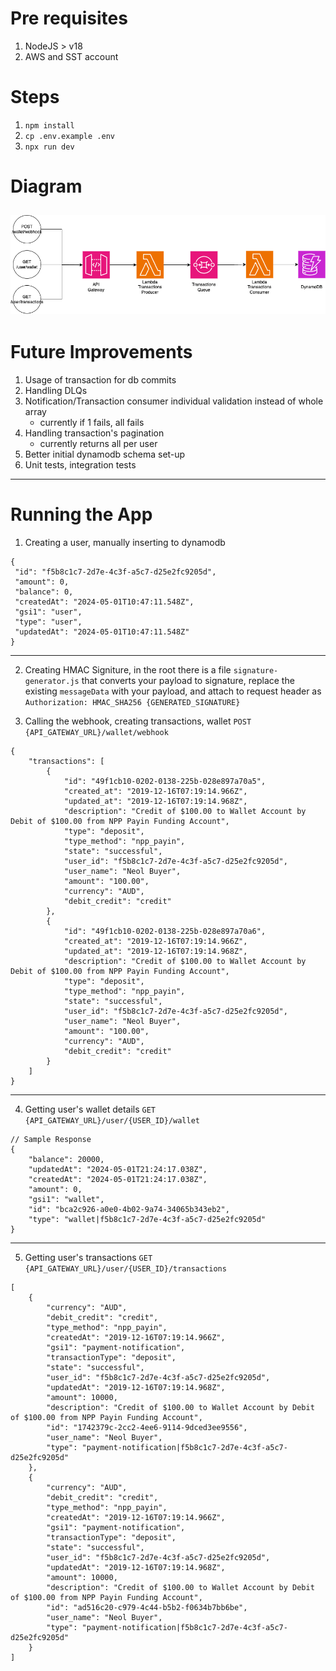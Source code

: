 # Pre requisites
1. NodeJS > v18
2. AWS and SST account

# Steps
1. `npm install`
2. `cp .env.example .env`
3. `npx run dev`

# Diagram
![Diagram](valorem.drawio.png)
---
# Future Improvements
1. Usage of transaction for db commits
2. Handling DLQs
3. Notification/Transaction consumer individual validation instead of whole array
    - currently if 1 fails, all fails
4. Handling transaction's pagination
    - currently returns all per user
5. Better initial dynamodb schema set-up
6. Unit tests, integration tests
---
# Running the App
1. Creating a user, manually inserting to dynamodb
```
{
 "id": "f5b8c1c7-2d7e-4c3f-a5c7-d25e2fc9205d",
 "amount": 0,
 "balance": 0,
 "createdAt": "2024-05-01T10:47:11.548Z",
 "gsi1": "user",
 "type": "user",
 "updatedAt": "2024-05-01T10:47:11.548Z"
}
```
---
2. Creating HMAC Signiture, in the root there is a file `signature-generator.js` that converts your payload to signature, 
replace the existing `messageData` with your payload, and attach to request header as `Authorization: HMAC_SHA256 {GENERATED_SIGNATURE}`

3. Calling the webhook, creating transactions, wallet
`POST {API_GATEWAY_URL}/wallet/webhook`
```
{
    "transactions": [
        {
            "id": "49f1cb10-0202-0138-225b-028e897a70a5",
            "created_at": "2019-12-16T07:19:14.966Z",
            "updated_at": "2019-12-16T07:19:14.968Z",
            "description": "Credit of $100.00 to Wallet Account by Debit of $100.00 from NPP Payin Funding Account",
            "type": "deposit",
            "type_method": "npp_payin",
            "state": "successful",
            "user_id": "f5b8c1c7-2d7e-4c3f-a5c7-d25e2fc9205d",
            "user_name": "Neol Buyer",
            "amount": "100.00",
            "currency": "AUD",
            "debit_credit": "credit"
        },
        {
            "id": "49f1cb10-0202-0138-225b-028e897a70a6",
            "created_at": "2019-12-16T07:19:14.966Z",
            "updated_at": "2019-12-16T07:19:14.968Z",
            "description": "Credit of $100.00 to Wallet Account by Debit of $100.00 from NPP Payin Funding Account",
            "type": "deposit",
            "type_method": "npp_payin",
            "state": "successful",
            "user_id": "f5b8c1c7-2d7e-4c3f-a5c7-d25e2fc9205d",
            "user_name": "Neol Buyer",
            "amount": "100.00",
            "currency": "AUD",
            "debit_credit": "credit"
        }
    ]
}
```
---
4. Getting user's wallet details `GET {API_GATEWAY_URL}/user/{USER_ID}/wallet`
```
// Sample Response
{
    "balance": 20000,
    "updatedAt": "2024-05-01T21:24:17.038Z",
    "createdAt": "2024-05-01T21:24:17.038Z",
    "amount": 0,
    "gsi1": "wallet",
    "id": "bca2c926-a0e0-4b02-9a74-34065b343eb2",
    "type": "wallet|f5b8c1c7-2d7e-4c3f-a5c7-d25e2fc9205d"
}
```
---
5. Getting user's transactions `GET {API_GATEWAY_URL}/user/{USER_ID}/transactions`
```
[
    {
        "currency": "AUD",
        "debit_credit": "credit",
        "type_method": "npp_payin",
        "createdAt": "2019-12-16T07:19:14.966Z",
        "gsi1": "payment-notification",
        "transactionType": "deposit",
        "state": "successful",
        "user_id": "f5b8c1c7-2d7e-4c3f-a5c7-d25e2fc9205d",
        "updatedAt": "2019-12-16T07:19:14.968Z",
        "amount": 10000,
        "description": "Credit of $100.00 to Wallet Account by Debit of $100.00 from NPP Payin Funding Account",
        "id": "1742379c-2cc2-4ee6-9114-9dced3ee9556",
        "user_name": "Neol Buyer",
        "type": "payment-notification|f5b8c1c7-2d7e-4c3f-a5c7-d25e2fc9205d"
    },
    {
        "currency": "AUD",
        "debit_credit": "credit",
        "type_method": "npp_payin",
        "createdAt": "2019-12-16T07:19:14.966Z",
        "gsi1": "payment-notification",
        "transactionType": "deposit",
        "state": "successful",
        "user_id": "f5b8c1c7-2d7e-4c3f-a5c7-d25e2fc9205d",
        "updatedAt": "2019-12-16T07:19:14.968Z",
        "amount": 10000,
        "description": "Credit of $100.00 to Wallet Account by Debit of $100.00 from NPP Payin Funding Account",
        "id": "ad516c20-c979-4c44-b5b2-f0634b7bb6be",
        "user_name": "Neol Buyer",
        "type": "payment-notification|f5b8c1c7-2d7e-4c3f-a5c7-d25e2fc9205d"
    }
]
```
